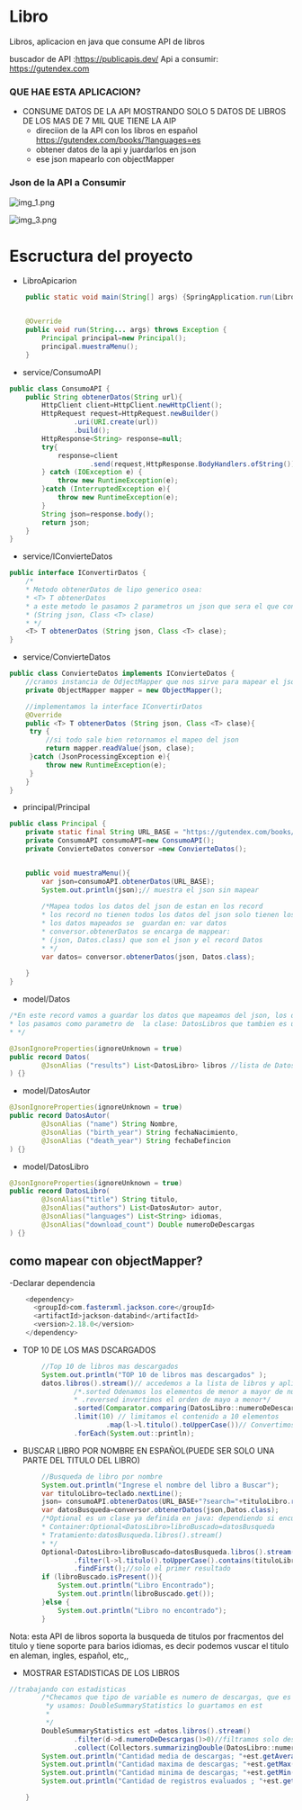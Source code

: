 # Libro
Libros, aplicacion en java que consume API de libros

buscador de API :https://publicapis.dev/
Api a consumir: https://gutendex.com

### QUE HAE ESTA APLICACION?
* CONSUME DATOS DE LA API MOSTRANDO SOLO 5 DATOS DE LIBROS DE LOS MAS DE 7 MIL QUE TIENE LA AIP
  * direciion de la API con los libros en español https://gutendex.com/books/?languages=es
  * obtener datos de la api y juardarlos en json
  * ese json mapearlo con objectMapper
 
### Json de la API a Consumir
![img_1.png](img_1.png)

![img_3.png](img_3.png)

# Escructura del proyecto
- LibroApicarion
```java
	public static void main(String[] args) {SpringApplication.run(LibroApplication.class, args);}


	@Override
	public void run(String... args) throws Exception {
		Principal principal=new Principal();
		principal.muestraMenu();
	}
```
- service/ConsumoAPI
```java
public class ConsumoAPI {
    public String obtenerDatos(String url){
        HttpClient client=HttpClient.newHttpClient();
        HttpRequest request=HttpRequest.newBuilder()
                .uri(URI.create(url))
                .build();
        HttpResponse<String> response=null;
        try{
            response=client
                    .send(request,HttpResponse.BodyHandlers.ofString());
        } catch (IOException e) {
            throw new RuntimeException(e);
        }catch (InterruptedException e){
            throw new RuntimeException(e);
        }
        String json=response.body();
        return json;
    }
}
```
- service/IConvierteDatos
```java
public interface IConvertirDatos {
    /*
    * Metodo obtenerDatos de lipo generico osea:
    * <T> T obtenerDatos
    * a este metodo le pasamos 2 parametros un json que sera el que consumismo de la API  y un clase de tipo generica osea:
    * (String json, Class <T> clase)
    * */
    <T> T obtenerDatos (String json, Class <T> clase);
}
```
- service/ConvierteDatos
```java
public class ConvierteDatos implements IConvierteDatos {
    //cramos instancia de OdjectMapper que nos sirve para mapear el json
    private ObjectMapper mapper = new ObjectMapper();

    //implementamos la interface IConvertirDatos
    @Override
    public <T> T obtenerDatos (String json, Class <T> clase){
     try {
         //si todo sale bien retornamos el mapeo del json
         return mapper.readValue(json, clase);
     }catch (JsonProcessingException e){
         throw new RuntimeException(e);
     }
    }
}

```
- principal/Principal
````java
public class Principal {
    private static final String URL_BASE = "https://gutendex.com/books/";
    private ConsumoAPI consumoAPI=new ConsumoAPI();
    private ConvierteDatos conversor =new ConvierteDatos();


    public void muestraMenu(){
        var json=consumoAPI.obtenerDatos(URL_BASE);
        System.out.println(json);// muestra el json sin mapear
        
        /*Mapea todos los datos del json de estan en los record
        * los record no tienen todos los datos del json solo tienen los que solicitamos
        * los datos mapeados se  guardan en: var datos
        * conversor.obtenerDatos se encarga de mappear:
        * (json, Datos.class) que son el json y el record Datos
        * */
        var datos= conversor.obtenerDatos(json, Datos.class);
        
    }
}
````
- model/Datos
````java
/*En este record vamos a guardar los datos que mapeamos del json, los datos que estan en la lista de results.
* los pasamos como parametro de  la clase: DatosLibros que tambien es un record
* */

@JsonIgnoreProperties(ignoreUnknown = true)
public record Datos(
        @JsonAlias ("results") List<DatosLibro> libros //lista de DatosLibro que es un record
) {}
````
- model/DatosAutor
```java
@JsonIgnoreProperties(ignoreUnknown = true)
public record DatosAutor(
        @JsonAlias ("name") String Nombre,
        @JsonAlias ("birth_year") String fechaNacimiento,
        @JsonAlias ("death_year") String fechaDefincion
) {}
```
- model/DatosLibro
```java
@JsonIgnoreProperties(ignoreUnknown = true)
public record DatosLibro(
        @JsonAlias("title") String titulo,
        @JsonAlias("authors") List<DatosAutor> autor,
        @JsonAlias("languages") List<String> idiomas,
        @JsonAlias("download_count") Double numeroDeDescargas
) {}
```


## como mapear con objectMapper?
-Declarar dependencia
```java
	<dependency>
	  <groupId>com.fasterxml.jackson.core</groupId>
	  <artifactId>jackson-databind</artifactId>
	  <version>2.18.0</version>
	</dependency>
```

* TOP 10 DE LOS MAS DSCARGADOS
```java
        //Top 10 de libros mas descargados
        System.out.println("TOP 10 de libros mas descargados" );
        datos.libros().stream()// accedemos a la lista de libros y aplicamos stream
                /*.sorted Odenamos los elementos de menor a mayor de numero de descagas
                * .reversed invertimos el orden de mayo a menor*/
                .sorted(Comparator.comparing(DatosLibro::numeroDeDescargas).reversed())
                .limit(10) // limitamos el contenido a 10 elementos
                        .map(l->l.titulo().toUpperCase())// Convertimos los titulosen mayusculas
                .forEach(System.out::println);
```
* BUSCAR LIBRO POR NOMBRE EN ESPAÑOL(PUEDE SER SOLO UNA PARTE DEL TITULO DEL LIBRO)
````java
        //Busqueda de libro por nombre
        System.out.println("Ingrese el nombre del libro a Buscar");
        var tituloLibro=teclado.nextLine();
        json= consumoAPI.obtenerDatos(URL_BASE+"?search="+tituloLibro.replace(" ","+"));
        var datosBusqueda=conversor.obtenerDatos(json,Datos.class);
        /*Optional es un clase ya definida en java: dependiendo si encuentra o no un resultado lo almasena en un conteiner y se hace un tratamiento de datos:
        * Container:Optional<DatosLibro>libroBuscado=datosBusqueda
        * Tratamiento:datosBusqueda.libros().stream()
        * */
        Optional<DatosLibro>libroBuscado=datosBusqueda.libros().stream()
                .filter(l->l.titulo().toUpperCase().contains(tituloLibro.toUpperCase()))//itera sobre titulo en mayusculas y busca el titulo en matusculas
                .findFirst();//solo el primer resultado
        if (libroBuscado.isPresent()){
            System.out.println("Libro Encontrado");
            System.out.println(libroBuscado.get());
        }else {
            System.out.println("Libro no encontrado");
        }
````
Nota: esta API de libros soporta la busqueda de titulos por fracmentos del titulo y tiene soporte para barios idiomas, es decir podemos vuscar el titulo en aleman, ingles, español, etc,,
* MOSTRAR ESTADISTICAS DE LOS LIBROS
````java
//trabajando con estadisticas
        /*Checamos que tipo de variable es numero de descargas, que es donde vamos a enfocar las estadisticas, en este caso es un double
         *y usamos: DoubleSummaryStatistics lo guartamos en est
         *
         */
        DoubleSummaryStatistics est =datos.libros().stream()
                .filter(d->d.numeroDeDescargas()>0)//filtramos solo descargar mallores a 0
                .collect(Collectors.summarizingDouble(DatosLibro::numeroDeDescargas));//" .collect(Collectors.summarizingDouble" mos ayuda a generar nustas estalisticas de las descargas
        System.out.println("Cantidad media de descargas; "+est.getAverage());
        System.out.println("Cantidad maxima de descargas; "+est.getMax());
        System.out.println("Cantidad minima de descargas; "+est.getMin());
        System.out.println("Cantidad de registros evaluados ; "+est.getCount());

    }
````



